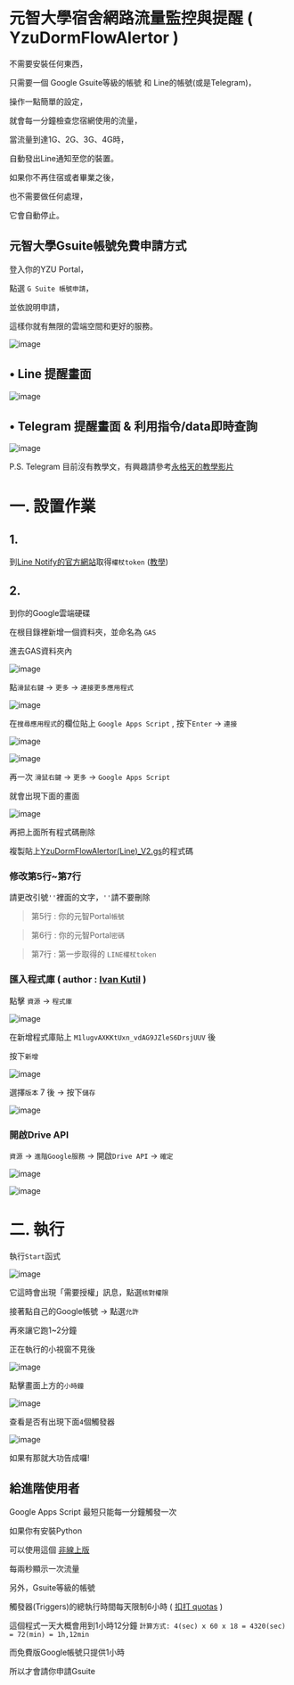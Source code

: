 元智大學宿舍網路流量監控與提醒 ( YzuDormFlowAlertor )
=========================================================

不需要安裝任何東西，

只需要一個 Google Gsuite等級的帳號 和 Line的帳號(或是Telegram)，

操作一點簡單的設定，

就會每一分鐘檢查您宿網使用的流量，

當流量到達1G、2G、3G、4G時，

自動發出Line通知至您的裝置。

如果你不再住宿或者畢業之後，

也不需要做任何處理，

它會自動停止。

## 元智大學Gsuite帳號免費申請方式

登入你的YZU Portal，

點選 `G Suite 帳號申請`，

並依說明申請，

這樣你就有無限的雲端空間和更好的服務。

![image](https://raw.githubusercontent.com/freelze/YzuDormFlowAlertor/master/Pictures/Gsuite.png)

• Line 提醒畫面
-----------------
![image](https://raw.githubusercontent.com/freelze/YzuDormFlowAlertor/master/Pictures/LINE_demo.jpg)

• Telegram 提醒畫面 & 利用指令/data即時查詢
---------------------------------------------
![image](https://raw.githubusercontent.com/freelze/YzuDormFlowAlertor/master/Pictures/TGDemo_photo_2018-06-24_23-06-01.jpg)

P.S. Telegram 目前沒有教學文，有興趣請參考[永格天的教學影片](https://youtu.be/On9yeMtG2Wg)

# 一. 設置作業

## 1.

到[Line Notify的官方網站](https://notify-bot.line.me/zh_TW/)取得`權杖token`
([教學](http://pythonorz.blogspot.com/2017/12/python-line-notify-line-notify-line.html))

## 2.

到你的Google雲端硬碟

在根目錄裡新增一個資料夾，並命名為 `GAS` 

進去GAS資料夾內

![image](https://raw.githubusercontent.com/freelze/YzuDormFlowAlertor/master/Pictures/GAS_loc.png)

點`滑鼠右鍵` -> `更多` -> `連接更多應用程式`

![image](https://raw.githubusercontent.com/freelze/YzuDormFlowAlertor/master/Pictures/%E9%80%A3%E6%8E%A5%E6%9B%B4%E5%A4%9A%E6%87%89%E7%94%A8%E7%A8%8B%E5%BC%8F.png)

在`搜尋應用程式`的欄位貼上 `Google Apps Script` , 按下`Enter` -> `連接`

![image](https://raw.githubusercontent.com/freelze/YzuDormFlowAlertor/master/Pictures/search.png)

![image](https://raw.githubusercontent.com/freelze/YzuDormFlowAlertor/master/Pictures/%E9%80%A3%E6%8E%A5.png)

再一次 `滑鼠右鍵` -> `更多` -> `Google Apps Script`

就會出現下面的畫面

![image](https://raw.githubusercontent.com/freelze/YzuDormFlowAlertor/master/Pictures/GAS.png)

再把上面所有程式碼刪除

複製貼上[YzuDormFlowAlertor(Line)_V2.gs](/YzuDormFlowAlertor(Line)_V2.gs)的程式碼

### 修改第5行~第7行

請更改引號`''`裡面的文字，`''`請不要刪除

> 第5行 : 你的元智Portal`帳號`

> 第6行 : 你的元智Portal`密碼`

> 第7行 : 第一步取得的 `LINE權杖token`

### 匯入程式庫 ( author : [Ivan Kutil](https://www.kutil.org/2016/01/easy-data-scrapping-with-google-apps.html) )

點擊 `資源` -> `程式庫`

![image](https://raw.githubusercontent.com/freelze/YzuDormFlowAlertor/master/Pictures/2.png)

在新增程式庫貼上 `M1lugvAXKKtUxn_vdAG9JZleS6DrsjUUV` 後

按下`新增`

![image](https://raw.githubusercontent.com/freelze/YzuDormFlowAlertor/master/Pictures/3.png)

選擇`版本` 7 後 -> 按下`儲存`

![image](https://raw.githubusercontent.com/freelze/YzuDormFlowAlertor/master/Pictures/4.png)

### 開啟Drive API

`資源` -> `進階Google服務` -> 開啟`Drive API` -> `確定`

![image](https://raw.githubusercontent.com/freelze/YzuDormFlowAlertor/master/Pictures/resouce_googleServie.png)

![image](https://raw.githubusercontent.com/freelze/YzuDormFlowAlertor/master/Pictures/DriveAPI.png)

# 二. 執行

執行`Start`函式

![image](https://raw.githubusercontent.com/freelze/YzuDormFlowAlertor/master/Pictures/Start.png)

它這時會出現「需要授權」訊息，點選`核對權限`

接著點自己的Google帳號 -> 點選`允許`

再來讓它跑1~2分鐘

正在執行的小視窗不見後

![image](https://raw.githubusercontent.com/freelze/YzuDormFlowAlertor/master/Pictures/%E6%AD%A3%E5%9C%A8%E5%9F%B7%E8%A1%8C.png)

點擊畫面上方的`小時鐘`

![image](https://raw.githubusercontent.com/freelze/YzuDormFlowAlertor/master/Pictures/Scheduler.png)

查看是否有出現下面`4`個觸發器

![image](https://raw.githubusercontent.com/freelze/YzuDormFlowAlertor/master/Pictures/List_triggers.png)

如果有那就大功告成囉!




## 給進階使用者 

Google Apps Script 最短只能每一分鐘觸發一次

如果你有安裝Python

可以使用這個 [非線上版](https://gist.github.com/freelze/8727a16f020baf98fd6ab02cc9c23731)

每兩秒顯示一次流量

另外，Gsuite等級的帳號

觸發器(Triggers)的總執行時間每天限制6小時 ( [扣打 quotas](https://script.google.com/dashboard) )

這個程式一天大概會用到1小時12分鐘 `計算方式: 4(sec) x 60 x 18 = 4320(sec) = 72(min) = 1h,12min`

而免費版Google帳號只提供1小時

所以才會請你申請Gsuite

